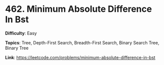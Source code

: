 # 462. Minimum Absolute Difference In Bst

**Difficulty**: Easy

**Topics**: Tree, Depth-First Search, Breadth-First Search, Binary Search Tree, Binary Tree

**Link**: https://leetcode.com/problems/minimum-absolute-difference-in-bst
